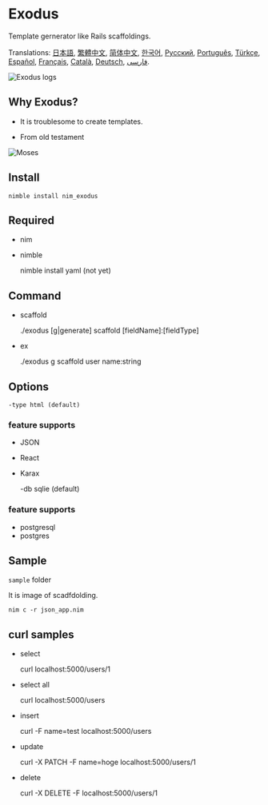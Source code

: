 [日本語]: README.jp.md
[繁體中文]: README.zh-tw.md
[简体中文]: README.zh-cn.md
[한국어]: README.ko.md
[Русский]: README.ru.md
[Português]: README.pt.md
[Türkçe]: README.tr.md
[Español]: README.es.md
[Français]: README.fr.md
[Català]: README.ca.md
[Deutsch]: README.du.md
[فارسی]: README.fa.md

# Exodus

Template gernerator like Rails scaffoldings.


Translations: [日本語], [繁體中文], [简体中文], [한국어], [Русский], [Português], [Türkçe], [Español], [Français], [Català], [Deutsch], [فارسی].

<div class="centered">
<img src="https://i.imgur.com/rzYIP9u.png" alt="Exodus logs" />
</div>

## Why Exodus?

* It is troublesome to create templates.

* From old testament

<div class="centered">
<img src="https://i.imgur.com/eP4WhXZ.jpg" alt="Moses" />
</div>

## Install

	nimble install nim_exodus

## Required

- nim
- nimble

	nimble install yaml
  (not yet)

## Command

* scaffold

	./exodus [g|generate] scaffold [fieldName]:[fieldType]

* ex

	./exodus g scaffold user name:string

## Options

	-type html (default)

### feature supports

- JSON
- React
- Karax

	-db sqlie (default)

### feature supports

- postgresql
- postgres

## Sample

`sample` folder

It is image of scadfdolding.

	nim c -r json_app.nim

## curl samples

- select

	curl localhost:5000/users/1

- select all

	curl localhost:5000/users

- insert

	curl -F name=test localhost:5000/users

- update

	curl -X PATCH -F name=hoge localhost:5000/users/1

- delete

	curl -X DELETE -F localhost:5000/users/1

